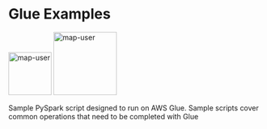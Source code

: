 # Glue Examples

<img width="85" alt="map-user" src="https://img.shields.io/badge/views-1699-green"> <img width="125" alt="map-user" src="https://img.shields.io/badge/unique visits-355-green">

Sample PySpark script designed to run on AWS Glue. Sample scripts cover common operations that need to be completed with Glue
